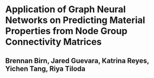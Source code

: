 # Application of Graph Neural Networks on Predicting Material Properties from Node Group Connectivity Matrices
## Brennan Birn, Jared Guevara, Katrina Reyes, Yichen Tang, Riya Tiloda

